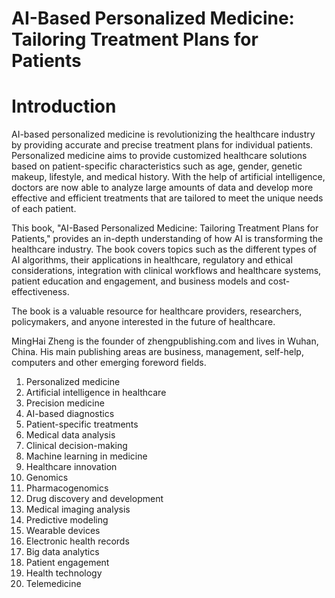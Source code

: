 # AI-Based Personalized Medicine: Tailoring Treatment Plans for Patients

# Introduction

AI-based personalized medicine is revolutionizing the healthcare industry by providing accurate and precise treatment plans for individual patients. Personalized medicine aims to provide customized healthcare solutions based on patient-specific characteristics such as age, gender, genetic makeup, lifestyle, and medical history. With the help of artificial intelligence, doctors are now able to analyze large amounts of data and develop more effective and efficient treatments that are tailored to meet the unique needs of each patient.

This book, "AI-Based Personalized Medicine: Tailoring Treatment Plans for Patients," provides an in-depth understanding of how AI is transforming the healthcare industry. The book covers topics such as the different types of AI algorithms, their applications in healthcare, regulatory and ethical considerations, integration with clinical workflows and healthcare systems, patient education and engagement, and business models and cost-effectiveness.

The book is a valuable resource for healthcare providers, researchers, policymakers, and anyone interested in the future of healthcare.

MingHai Zheng is the founder of zhengpublishing.com and lives in Wuhan, China. His main publishing areas are business, management, self-help, computers and other emerging foreword fields.



1. Personalized medicine
2. Artificial intelligence in healthcare
3. Precision medicine
4. AI-based diagnostics
5. Patient-specific treatments
6. Medical data analysis
7. Clinical decision-making
8. Machine learning in medicine
9. Healthcare innovation
10. Genomics
11. Pharmacogenomics
12. Drug discovery and development
13. Medical imaging analysis
14. Predictive modeling
15. Wearable devices
16. Electronic health records
17. Big data analytics
18. Patient engagement
19. Health technology
20. Telemedicine

